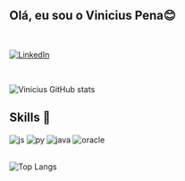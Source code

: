 ## Olá, eu sou o Vinicius Pena😊

 

 

<br/>

 

 

[![LinkedIn](https://img.shields.io/badge/LinkedIn-0077B5?style=for-the-badge&logo=linkedin&logoColor=white)](https://www.linkedin.com/in/vinicius-de-abreu-pena/)

 

 

<br/>

 

 

![Vinicius GitHub stats](https://github-readme-stats.vercel.app/api?username=vipena1&show_icons=true&theme=radical)

 

 

## Skills 🚀

 

 

<div style="display: inline_block">

 

<img align="center" alt="js" src="https://img.shields.io/badge/JavaScript-F7DF1E?style=for-the-badge&logo=javascript&logoColor=black" />
<img align="center" alt="py" src="https://img.shields.io/badge/Python-14354C?style=for-the-badge&logo=python&logoColor=white" />
<img align="center" alt="java" src="https://img.shields.io/badge/Java-ED8B00?style=for-the-badge&logo=openjdk&logoColor=white" />
<img align="center" alt="oracle" src="https://img.shields.io/badge/Oracle-F80000?style=for-the-badge&logo=Oracle&logoColor=white" />
</div>

 

 

<br/>

 

 

![Top Langs](https://github-readme-stats.vercel.app/api/top-langs/?username=vipena1&layout=compact)

